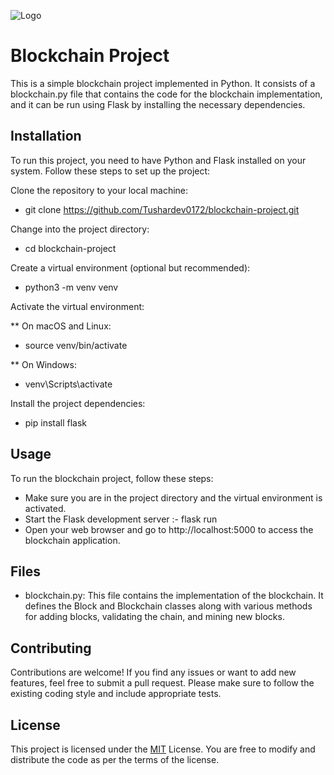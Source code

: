 
![Logo](![BLockchain](https://github.com/Tushardev0172/Python-Blockchain/assets/120170474/61e1a3cc-b23f-469f-bf0b-71900170d1b1)
)


# Blockchain Project

This is a simple blockchain project implemented in Python. It consists of a blockchain.py file that contains the code for the blockchain implementation, and it can be run using Flask by installing the necessary dependencies.


## Installation
To run this project, you need to have Python and Flask installed on your system. Follow these steps to set up the project:

Clone the repository to your local machine:
- git clone https://github.com/Tushardev0172/blockchain-project.git

Change into the project directory:
- cd blockchain-project

Create a virtual environment (optional but recommended):
- python3 -m venv venv

Activate the virtual environment:

** On macOS and Linux:
- source venv/bin/activate

** On Windows:
- venv\Scripts\activate

Install the project dependencies:
- pip install flask

## Usage
To run the blockchain project, follow these steps:
- Make sure you are in the project directory and the virtual environment is activated.
- Start the Flask development server :-   flask run
- Open your web browser and go to http://localhost:5000 to access the blockchain application.

## Files
- blockchain.py: This file contains the implementation of the blockchain. It defines the Block and Blockchain classes along with various methods for adding blocks, validating the chain, and mining new blocks.
## Contributing
Contributions are welcome! If you find any issues or want to add new features, feel free to submit a pull request. Please make sure to follow the existing coding style and include appropriate tests.
## License
This project is licensed under the [MIT](https://choosealicense.com/licenses/mit/) License. You are free to modify and distribute the code as per the terms of the license.


